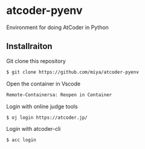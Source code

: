 # atcoder-pyenv
Environment for doing AtCoder in Python

## Installraiton
Git clone this repository
```bash
$ git clone https://github.com/miya/atcoder-pyenv
```

Open the container in Vscode
```bash
Remote-Containersa: Reopen in Container
```

Login with online judge tools
```bash
$ oj login https://atcoder.jp/
```

Login with atcoder-cli
```bash
$ acc login
```

